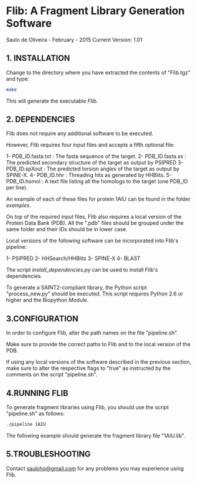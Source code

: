 # Flib: A Fragment Library Generation Software

Saulo de Oliveira - February - 2015
Current Version: 1.01

## 1. INSTALLATION

Change to the directory where you have extracted the contents of "Flib.tgz"
and type:

```sh
make
```

This will generate the executable *Flib*.


## 2. DEPENDENCIES

Flib does not require any additional software to be executed. 

However, Flib requires four input files and accepts a fifth optional file:

1- PDB\_ID.fasta.txt : The fasta sequence of the target.
2- PDB\_ID.fasta.ss  : The predicted secondary structure of the target as output by PSIPRED
3- PDB\_ID.spXout    : The predicted torsion angles of the target as output by SPINE-X.
4- PDB\_ID.hhr       : Threading hits as generated by HHBlits.
5- PDB\_ID.homol     : A text file listing all the homologs to the target (one PDB\_ID per line).

An example of each of these files for protein 1AIU can be found in the folder *examples*.

On top of the required input files, Flib also requires a local version of the Protein Data Bank (PDB). All the ".pdb" files should be grouped under the
same folder and their IDs should be in lower case. 

Local versions of the following software can be incorporated into Flib's pipeline:

1- PSIPRED
2- HHSearch/HHBlits
3- SPINE-X
4- BLAST

The script *install\_dependencies.py* can be used to install Flib's dependencies.

To generate a SAINT2-compliant library, the Python script "process\_new.py" should be executed. This script requires Python 2.6 or higher and the Biopython Module.

## 3.CONFIGURATION

In order to configure Flib, alter the path names on the file "pipeline.sh".

Make sure to provide the correct paths to Flib and to the local version of the PDB.

If using any local versions of the software described in the previous section,
make sure to alter the respective flags to "true" as instructed by the comments 
on the script "pipeline.sh".

## 4.RUNNING FLIB

To generate fragment libraries using Flib, you should use the script "pipeline.sh" as follows:

```sh
./pipeline 1AIU
```

The following example should generate the fragment library file "1AIU.lib".

## 5.TROUBLESHOOTING

Contact sauloho@gmail.com for any problems you may experience using Flib.

